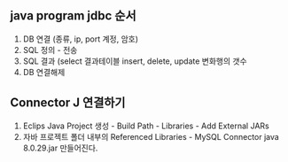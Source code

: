 ## java program jdbc 순서

1. DB 연결 (종류, ip, port 계정, 암호)
2. SQL 정의 - 전송
3. SQL 결과 (select 결과테이블 insert, delete, update 변화행의 갯수
4. DB 연결해제

## Connector J 연결하기
1. Eclips Java Project 생성 - Build Path - Libraries - Add External JARs 
2. 자바 프로젝트 폴더 내부의 Referenced Libraries - MySQL Connector java 8.0.29.jar 만들어진다.